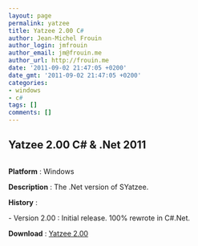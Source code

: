 ```yaml
---
layout: page
permalink: yatzee
title: Yatzee 2.00 C#
author: Jean-Michel Frouin
author_login: jmfrouin
author_email: jm@frouin.me
author_url: http://frouin.me
date: '2011-09-02 21:47:05 +0200'
date_gmt: '2011-09-02 21:47:05 +0200'
categories:
- windows
- c#
tags: []
comments: []
---
```

<h2>Yatzee 2.00 C# &amp; .Net 2011</h2>
<p><img class="aligncenter" alt="" src="http://frouin.me/images/softs/Yatzee2.PNG" /></p>
<p><b>Platform</b> : Windows</p>
<p><b>Description</b> : The .Net version of SYatzee.</p>
<!--more-->
<p><b>History</b> :</p>
<p>- Version 2.00 : Initial release. 100% rewrote in C#.Net.</p>
<p><b>Download</b> : <a class="link" href="http://frouin.me/Yatzee2/setup.exe">Yatzee 2.00</a></p>
